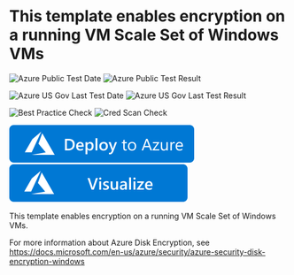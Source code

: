 # This template enables encryption on a running VM Scale Set of Windows VMs

![Azure Public Test Date](https://azurequickstartsservice.blob.core.windows.net/badges/201-encrypt-running-vmss-windows/PublicLastTestDate.svg)
![Azure Public Test Result](https://azurequickstartsservice.blob.core.windows.net/badges/201-encrypt-running-vmss-windows/PublicDeployment.svg)

![Azure US Gov Last Test Date](https://azurequickstartsservice.blob.core.windows.net/badges/201-encrypt-running-vmss-windows/FairfaxLastTestDate.svg)
![Azure US Gov Last Test Result](https://azurequickstartsservice.blob.core.windows.net/badges/201-encrypt-running-vmss-windows/FairfaxDeployment.svg)

![Best Practice Check](https://azurequickstartsservice.blob.core.windows.net/badges/201-encrypt-running-vmss-windows/BestPracticeResult.svg)
![Cred Scan Check](https://azurequickstartsservice.blob.core.windows.net/badges/201-encrypt-running-vmss-windows/CredScanResult.svg)

[![Deploy To Azure](https://raw.githubusercontent.com/Azure/azure-quickstart-templates/master/1-CONTRIBUTION-GUIDE/images/deploytoazure.svg?sanitize=true)]("https://portal.azure.com/#create/Microsoft.Template/uri/https%3A%2F%2Fraw.githubusercontent.com%2FAzure%2Fazure-quickstart-templates%2Fmaster%2F201-encrypt-running-vmss-windows%2Fazuredeploy.json")  [![Visualize](https://raw.githubusercontent.com/Azure/azure-quickstart-templates/master/1-CONTRIBUTION-GUIDE/images/visualizebutton.svg?sanitize=true)]("http://armviz.io/#/?load=https%3A%2F%2Fraw.githubusercontent.com%2FAzure%2Fazure-quickstart-templates%2Fmaster%2F201-encrypt-running-vmss-windows%2Fazuredeploy.json")

This template enables encryption on a running VM Scale Set of Windows VMs.

For more information about Azure Disk Encryption, see https://docs.microsoft.com/en-us/azure/security/azure-security-disk-encryption-windows


